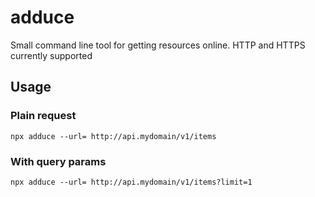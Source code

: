 # adduce

Small command line tool for getting resources online. HTTP and HTTPS currently supported

## Usage

### Plain request

`npx adduce --url= http://api.mydomain/v1/items`

### With query params

`npx adduce --url= http://api.mydomain/v1/items?limit=1`
